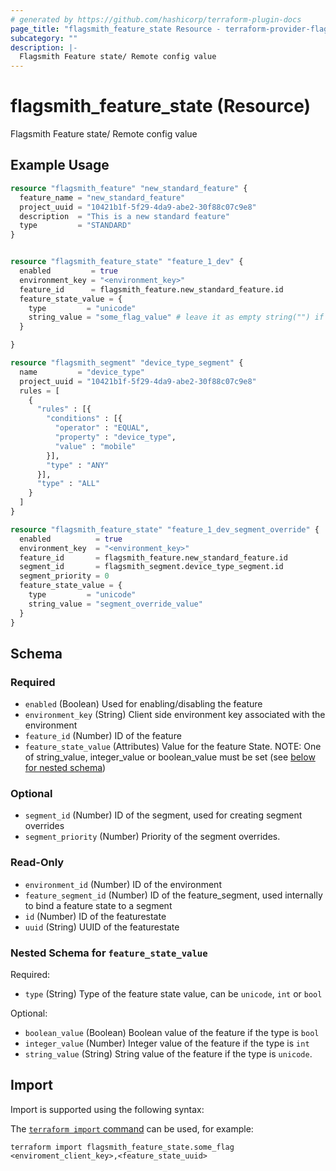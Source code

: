 ```yaml
---
# generated by https://github.com/hashicorp/terraform-plugin-docs
page_title: "flagsmith_feature_state Resource - terraform-provider-flagsmith"
subcategory: ""
description: |-
  Flagsmith Feature state/ Remote config value
---
```


# flagsmith_feature_state (Resource)

Flagsmith Feature state/ Remote config value

## Example Usage

```terraform
resource "flagsmith_feature" "new_standard_feature" {
  feature_name = "new_standard_feature"
  project_uuid = "10421b1f-5f29-4da9-abe2-30f88c07c9e8"
  description  = "This is a new standard feature"
  type         = "STANDARD"
}


resource "flagsmith_feature_state" "feature_1_dev" {
  enabled         = true
  environment_key = "<environment_key>"
  feature_id      = flagsmith_feature.new_standard_feature.id
  feature_state_value = {
    type         = "unicode"
    string_value = "some_flag_value" # leave it as empty string("") if you don't want to set any value
  }

}

resource "flagsmith_segment" "device_type_segment" {
  name         = "device_type"
  project_uuid = "10421b1f-5f29-4da9-abe2-30f88c07c9e8"
  rules = [
    {
      "rules" : [{
        "conditions" : [{
          "operator" : "EQUAL",
          "property" : "device_type",
          "value" : "mobile"
        }],
        "type" : "ANY"
      }],
      "type" : "ALL"
    }
  ]
}

resource "flagsmith_feature_state" "feature_1_dev_segment_override" {
  enabled          = true
  environment_key  = "<environment_key>"
  feature_id       = flagsmith_feature.new_standard_feature.id
  segment_id       = flagsmith_segment.device_type_segment.id
  segment_priority = 0
  feature_state_value = {
    type         = "unicode"
    string_value = "segment_override_value"
  }
}
```

<!-- schema generated by tfplugindocs -->
## Schema

### Required

- `enabled` (Boolean) Used for enabling/disabling the feature
- `environment_key` (String) Client side environment key associated with the environment
- `feature_id` (Number) ID of the feature
- `feature_state_value` (Attributes) Value for the feature State. NOTE: One of string_value, integer_value or boolean_value must be set (see [below for nested schema](#nestedatt--feature_state_value))

### Optional

- `segment_id` (Number) ID of the segment, used for creating segment overrides
- `segment_priority` (Number) Priority of the segment overrides.

### Read-Only

- `environment_id` (Number) ID of the environment
- `feature_segment_id` (Number) ID of the feature_segment, used internally to bind a feature state to a segment
- `id` (Number) ID of the featurestate
- `uuid` (String) UUID of the featurestate

<a id="nestedatt--feature_state_value"></a>
### Nested Schema for `feature_state_value`

Required:

- `type` (String) Type of the feature state value, can be `unicode`, `int` or `bool`

Optional:

- `boolean_value` (Boolean) Boolean value of the feature if the type is `bool`
- `integer_value` (Number) Integer value of the feature if the type is `int`
- `string_value` (String) String value of the feature if the type is `unicode`.

## Import

Import is supported using the following syntax:

The [`terraform import` command](https://developer.hashicorp.com/terraform/cli/commands/import) can be used, for example:

```shell
terraform import flagsmith_feature_state.some_flag <enviroment_client_key>,<feature_state_uuid>
```
